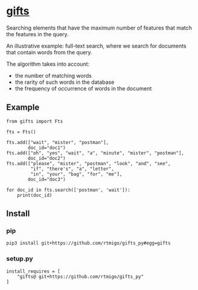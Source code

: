 # [gifts](https://github.com/rtmigo/gifts_py)

Searching elements that have the maximum number of features that match the 
features in the query.

An illustrative example: full-text search, where we search for documents that 
contain words from the query.

The algorithm takes into account:
- the number of matching words
- the rarity of such words in the database
- the frequency of occurrence of words in the document

## Example

```python3
from gifts import Fts

fts = Fts()

fts.add(["wait", "mister", "postman"], 
        doc_id="doc1")
fts.add(["oh", "yes", "wait", "a", "minute", "mister", "postman"], 
        doc_id="doc2")
fts.add(["please", "mister", "postman", "look", "and", "see",
         "if", "there's", "a", "letter", 
         "in", "your", "bag", "for", "me"],
        doc_id="doc3")

for doc_id in fts.search(['postman', 'wait']):
    print(doc_id)
```

## Install

### pip

```bash
pip3 install git+https://github.com/rtmigo/gifts_py#egg=gifts
```

### setup.py

```python3
install_requires = [
    "gifts@ git+https://github.com/rtmigo/gifts_py"
]
```